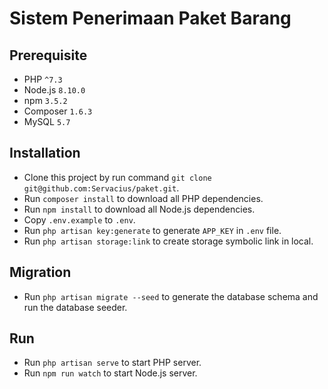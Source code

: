 # Sistem Penerimaan Paket Barang

## Prerequisite

-   PHP `^7.3`
-   Node.js `8.10.0`
-   npm `3.5.2`
-   Composer `1.6.3`
-   MySQL `5.7`

## Installation

-   Clone this project by run command `git clone git@github.com:Servacius/paket.git`.
-   Run `composer install` to download all PHP dependencies.
-   Run `npm install` to download all Node.js dependencies.
-   Copy `.env.example` to `.env`.
-   Run `php artisan key:generate` to generate `APP_KEY` in `.env` file.
-   Run `php artisan storage:link` to create storage symbolic link in local.

## Migration

-   Run `php artisan migrate --seed` to generate the database schema and run the database seeder.

## Run

-   Run `php artisan serve` to start PHP server.
-   Run `npm run watch` to start Node.js server.
